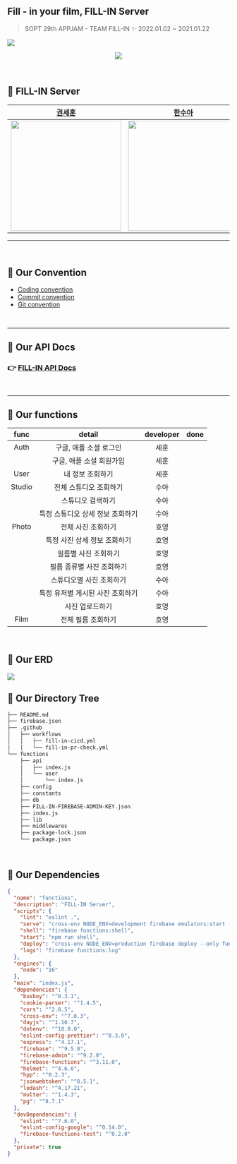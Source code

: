 <!-- @format -->

## Fill - in your film, FILL-IN Server

> SOPT 29th APPJAM - TEAM FILL-IN ✨
> 2022.01.02 ~ 2021.01.22

<img src="https://user-images.githubusercontent.com/54793607/148735296-5a950533-8031-43ab-bd2b-841a3c4c6914.jpg">

<p align="center">
<a href="https://hits.seeyoufarm.com"><img src="https://hits.seeyoufarm.com/api/count/incr/badge.svg?url=https%3A%2F%2Fgithub.com%2FTeamFILL-IN%2FFill-Server&count_bg=%23000000&title_bg=%23FFB300&icon=googlelens.svg&icon_color=%23000000&title=FILLIN&edge_flat=true"/></a>
</p>

<br>

## 🍕 FILL-IN Server

|                                            [권세훈](https://github.com/devkwonsehoon)                                            |                                             [한수아](https://github.com/sssua-0928)                                              |                                             [서호영](https://github.com/tkarndbrtk)                                              |
| :------------------------------------------------------------------------------------------------------------------------------: | :------------------------------------------------------------------------------------------------------------------------------: | :------------------------------------------------------------------------------------------------------------------------------: |
| <img src="https://user-images.githubusercontent.com/54793607/148734725-b1801e5a-e4dd-4377-9018-054ee6f49ae9.png" height="250" /> | <img src="https://user-images.githubusercontent.com/54793607/148734730-2989e023-6d4c-4972-a3d5-11cd728470e8.png" height="250" /> | <img src="https://user-images.githubusercontent.com/54793607/148734738-95e13cda-e61e-482f-8664-141e616b4519.png" height="250" /> |

<Hr>
<br>

## 🦖 Our Convention

- [Coding convention](https://www.notion.so/Coding-Convention-32799e14bed64821aefc868dae3d5c1a)
- [Commit convention](https://www.notion.so/Commit-Convention-7560cf1600634dfc927fff5ef979d636)
- [Git convention](https://www.notion.so/Git-Convention-46716db48d6e4d38a290775b72263c51)

<br>
<Hr>

## 🦖 Our API Docs

### 👉 [FILL-IN API Docs](https://www.notion.so/FILL-IN-API-Docs-172e0ce525354888a81ff21acac6ac9e)

<br>
<Hr>

## 🦖 Our functions

|  func  |              detail              | developer | done |
| :----: | :------------------------------: | :-------: | :--: |
|  Auth  |      구글, 애플 소셜 로그인      |   세훈    |      |
|        |     구글, 애플 소셜 회원가입     |   세훈    |      |
|  User  |         내 정보 조회하기         |   세훈    |      |
| Studio |      전체 스튜디오 조회하기      |   수아    |      |
|        |        스튜디오 검색하기         |   수아    |      |
|        | 특정 스튜디오 상세 정보 조회하기 |   수아    |      |
| Photo  |        전체 사진 조회하기        |   호영    |      |
|        |   특정 사진 상세 정보 조회하기   |   호영    |      |
|        |       필름별 사진 조회하기       |   호영    |      |
|        |    필름 종류별 사진 조회하기     |   호영    |      |
|        |     스튜디오별 사진 조회하기     |   수아    |      |
|        | 특정 유저별 게시된 사진 조회하기 |   수아    |      |
|        |         사진 업로드하기          |   호영    |      |
|  Film  |        전체 필름 조회하기        |   호영    |      |

<br>

## 🦖 Our ERD

<img src="https://user-images.githubusercontent.com/54793607/148735695-1e9df66c-a9f9-4a87-b8d0-2354ce5bed78.png">

<br>

## 🦖 Our Directory Tree

```bash
├── README.md
├── firebase.json
├── .github
│   ├── workflows
│   │   ├── fill-in-cicd.yml
│   │   └── fill-in-pr-check.yml
└── functions
    ├── api
    │   ├── index.js
    │   └── user
    │       └── index.js
    ├── config
    ├── constants
    ├── db
    ├── FILL-IN-FIREBASE-ADMIN-KEY.json
    ├── index.js
    ├── lib
    ├── middlewares
    ├── package-lock.json
    └── package.json
```

<br>

## 🦖 Our Dependencies

```json
{
  "name": "functions",
  "description": "FILL-IN Server",
  "scripts": {
    "lint": "eslint .",
    "serve": "cross-env NODE_ENV=development firebase emulators:start --only functions",
    "shell": "firebase functions:shell",
    "start": "npm run shell",
    "deploy": "cross-env NODE_ENV=production firebase deploy --only functions",
    "logs": "firebase functions:log"
  },
  "engines": {
    "node": "16"
  },
  "main": "index.js",
  "dependencies": {
    "busboy": "^0.3.1",
    "cookie-parser": "^1.4.5",
    "cors": "^2.8.5",
    "cross-env": "^7.0.3",
    "dayjs": "^1.10.7",
    "dotenv": "^10.0.0",
    "eslint-config-prettier": "^8.3.0",
    "express": "^4.17.1",
    "firebase": "^9.5.0",
    "firebase-admin": "^9.2.0",
    "firebase-functions": "^3.11.0",
    "helmet": "^4.6.0",
    "hpp": "^0.2.3",
    "jsonwebtoken": "^8.5.1",
    "lodash": "^4.17.21",
    "multer": "^1.4.3",
    "pg": "^8.7.1"
  },
  "devDependencies": {
    "eslint": "^7.6.0",
    "eslint-config-google": "^0.14.0",
    "firebase-functions-test": "^0.2.0"
  },
  "private": true
}
```
